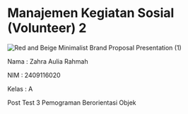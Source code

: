 # Manajemen Kegiatan Sosial (Volunteer) 2

![Red and Beige Minimalist Brand Proposal Presentation (1)](https://github.com/user-attachments/assets/9f860c5a-9716-4e6d-8372-8dea1f3f78b2)

Nama : Zahra Aulia Rahmah

NIM : 2409116020

Kelas : A

Post Test 3 Pemograman Berorientasi Objek

